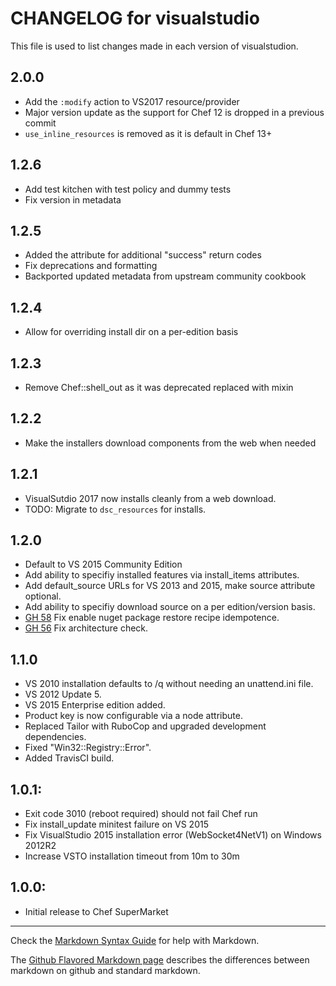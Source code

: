 # CHANGELOG for visualstudio

This file is used to list changes made in each version of visualstudion.

## 2.0.0

* Add the `:modify` action to VS2017 resource/provider
* Major version update as the support for Chef 12 is dropped in a previous commit
* `use_inline_resources` is removed as it is default in Chef 13+

## 1.2.6

* Add test kitchen with test policy and dummy tests
* Fix version in metadata

## 1.2.5

* Added the attribute for additional "success" return codes
* Fix deprecations and formatting
* Backported updated metadata from upstream community cookbook

## 1.2.4

* Allow for overriding install dir on a per-edition basis

## 1.2.3

* Remove Chef::shell_out as it was deprecated replaced with mixin

## 1.2.2

* Make the installers download components from the web when needed

## 1.2.1

* VisualSutdio 2017 now installs cleanly from a web download.
* TODO: Migrate to `dsc_resources` for installs.

## 1.2.0

* Default to VS 2015 Community Edition
* Add ability to specifiy installed features via install_items attributes.
* Add default_source URLs for VS 2013 and 2015, make source attribute optional.
* Add ability to specifiy download source on a per edition/version basis.
* [GH 58](https://github.com/daptiv/visualstudio/issues/58) Fix enable nuget package restore recipe idempotence.
* [GH 56](https://github.com/daptiv/visualstudio/issues/56) Fix architecture check.

## 1.1.0

* VS 2010 installation defaults to /q without needing an unattend.ini file.
* VS 2012 Update 5.
* VS 2015 Enterprise edition added.
* Product key is now configurable via a node attribute.
* Replaced Tailor with RuboCop and upgraded development dependencies.
* Fixed "Win32::Registry::Error".
* Added TravisCI build.

## 1.0.1:

* Exit code 3010 (reboot required) should not fail Chef run
* Fix install_update minitest failure on VS 2015
* Fix VisualStudio 2015 installation error (WebSocket4NetV1) on Windows 2012R2
* Increase VSTO installation timeout from 10m to 30m

## 1.0.0:

* Initial release to Chef SuperMarket

- - -
Check the [Markdown Syntax Guide](http://daringfireball.net/projects/markdown/syntax) for help with Markdown.

The [Github Flavored Markdown page](http://github.github.com/github-flavored-markdown/) describes the differences between markdown on github and standard markdown.

